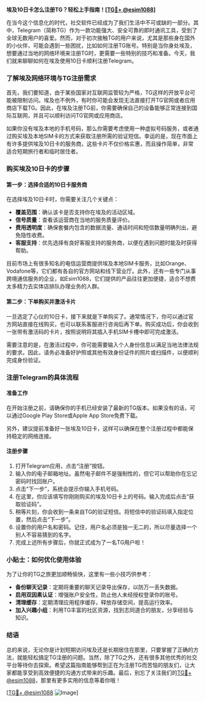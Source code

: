 **埃及10日卡怎么注册TG？轻松上手指南！[[TG💪+ @esim1088](https://t.me/s/esim1088)]**

在当今这个信息化的时代，社交软件已经成为了我们生活中不可或缺的一部分。其中，Telegram（简称TG）作为一款功能强大、安全可靠的即时通讯工具，受到了全球无数用户的喜爱。然而，对于初次接触TG的用户来说，尤其是那些身在国外的小伙伴，可能会遇到一些困扰，比如如何注册TG账号。特别是当你身处埃及，想要通过当地的网络环境来注册TG时，更需要一些特别的技巧和准备。今天，我们就来聊聊如何在埃及使用10日卡顺利注册Telegram。

### 了解埃及网络环境与TG注册需求

首先，我们要知道，由于某些国家对互联网监管较为严格，TG这样的开放平台可能被限制访问。埃及也不例外，有时你可能会发现无法直接打开TG官网或者应用商店下载TG。因此，在埃及注册TG前，你需要确保自己的设备能够正常连接到国际互联网，并且可以顺利访问TG官网或应用商店。

如果你没有埃及本地的手机号码，那么你需要考虑使用一种虚拟号码服务，或者通过购买埃及本地SIM卡的方式来获取注册所需的验证短信。幸运的是，现在市面上有许多提供埃及10日卡的服务商，这些卡片不仅价格实惠，而且操作简单，非常适合短期旅行者和临时居住者。

### 购买埃及10日卡的步骤

#### 第一步：选择合适的10日卡服务商

在选择埃及10日卡时，你需要关注几个关键点：

- **覆盖范围**：确认该卡是否支持你在埃及的活动区域。
- **信号质量**：查看该运营商在当地的服务质量评价。
- **费用透明度**：确保套餐内包含的数据流量、通话时间和短信数量明确列出，避免隐性收费。
- **客服支持**：优先选择有良好客服支持的服务商，以便在遇到问题时能及时获得帮助。

目前市场上有很多知名的电信运营商提供埃及本地SIM卡服务，比如Orange、Vodafone等，它们都有各自的官方网站和线下营业厅。此外，还有一些专门从事跨境通信服务的企业，如Esim1088，它们提供的产品往往更加便捷，适合不想费太多精力去实体店排队办理业务的人群。

#### 第二步：下单购买并激活卡片

一旦选定了心仪的10日卡，接下来就是下单购买了。通常情况下，你可以通过官方网站直接在线购买，也可以联系客服进行咨询后再下单。购买成功后，你会收到一张带有激活码的卡片，按照说明将其插入手机SIM卡槽中即可完成激活。

需要注意的是，在激活过程中，你可能需要输入个人身份信息以满足当地法律法规的要求。因此，请务必准备好护照或其他有效身份证件的照片或扫描件，以便顺利完成身份验证。

### 注册Telegram的具体流程

#### 准备工作

在开始注册之前，请确保你的手机已经安装了最新的TG版本。如果没有的话，可以通过Google Play Store或Apple App Store免费下载。

另外，建议提前准备好一张埃及10日卡，这样可以确保在整个注册过程中都能保持稳定的网络连接。

#### 注册步骤

1. 打开Telegram应用，点击“注册”按钮。
2. 输入你的电子邮箱地址。虽然电子邮件不是强制性的，但它可以帮助你在忘记密码时找回账户。
3. 点击“下一步”，系统会提示你输入手机号码。
4. 在这里，你应该填写你刚刚购买的埃及10日卡上的号码。输入完成后点击“获取验证码”。
5. 稍等片刻，你会收到一条来自TG的验证短信。将短信中的验证码填入指定位置，然后点击“下一步”。
6. 设置你的用户名和密码。记住，用户名必须是独一无二的，所以尽量选择一个别人不容易猜到的名字。
7. 完成上述所有步骤后，你就正式成为了一名TG用户啦！

### 小贴士：如何优化使用体验

为了让你的TG之旅更加顺畅愉快，这里有一些小技巧供参考：

- **备份聊天记录**：定期将重要的聊天记录导出保存，以防万一丢失数据。
- **启用双因素认证**：增强账户安全性，防止他人未经授权登录你的账号。
- **清理缓存**：定期清理应用程序缓存，释放存储空间，提高运行效率。
- **加入兴趣小组**：利用TG丰富的社区资源，找到志同道合的朋友，分享经验与知识。

### 结语

总的来说，无论你是计划短期访问埃及还是长期居住在那里，只要掌握了正确的方法，就能轻松搞定TG注册的问题。当然，除了TG之外，还有很多其他优秀的社交平台等待你去探索。希望这篇指南能够帮到正在为注册TG而苦恼的朋友们，让大家都能享受到高效便捷的沟通方式带来的乐趣。最后，别忘了关注我们的[TG💪+ @esim1088](https://t.me/s/esim1088)，那里有更多实用的信息等着你哦！

[[TG💪+ @esim1088](https://t.me/s/esim1088) ![Image](https://i.postimg.cc/4NQfJmqS/Snipaste-2025-05-13-00-14-12.png)]